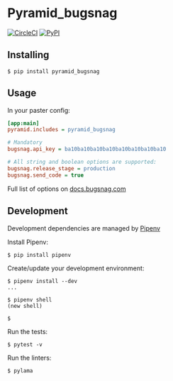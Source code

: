 # Pyramid_bugsnag

[![CircleCI](https://circleci.com/gh/pior/pyramid_bugsnag.svg?style=svg)](https://circleci.com/gh/pior/pyramid_bugsnag)
[![PyPI](https://img.shields.io/pypi/v/pyramid-bugsnag.svg)](https://pypi.python.org/pypi/pyramid-bugsnag)


## Installing


```shell
$ pip install pyramid_bugsnag
```


## Usage

In your paster config:

```ini
[app:main]
pyramid.includes = pyramid_bugsnag

# Mandatory
bugsnag.api_key = ba10ba10ba10ba10ba10ba10ba10ba10

# All string and boolean options are supported:
bugsnag.release_stage = production
bugsnag.send_code = true
```

Full list of options on [docs.bugsnag.com](https://docs.bugsnag.com/platforms/python/other/configuration-options/)


## Development

Development dependencies are managed by [Pipenv](https://docs.pipenv.org/)

Install Pipenv:
```shell
$ pip install pipenv
```

Create/update your development environment:
```shell
$ pipenv install --dev
...

$ pipenv shell
(new shell)

$
```

Run the tests:
```shell
$ pytest -v
```

Run the linters:
```shell
$ pylama
```
